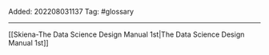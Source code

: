 Added: 202208031137
Tag: #glossary


___
[[Skiena-The Data Science  Design Manual 1st|The Data Science Design Manual 1st]]